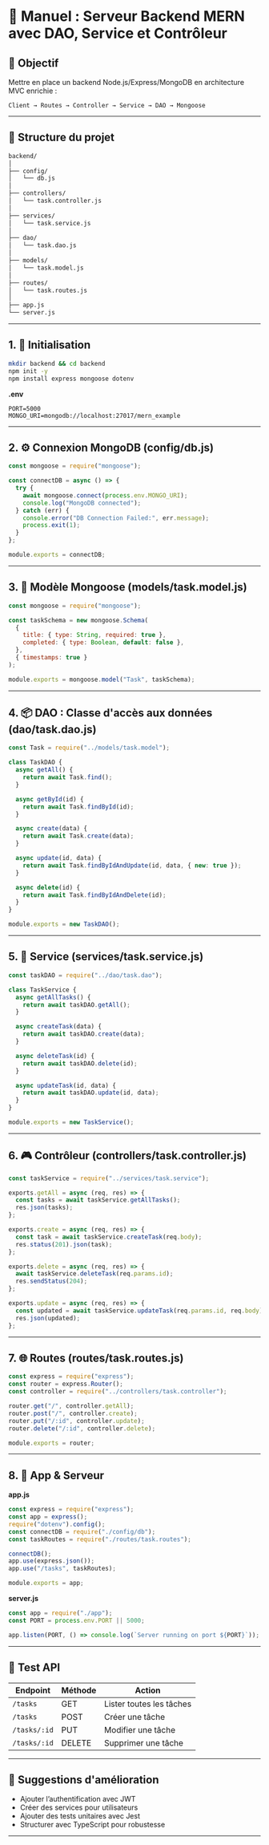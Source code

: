 # 🧱 Manuel : Serveur Backend MERN avec DAO, Service et Contrôleur

## 🎯 Objectif

Mettre en place un backend Node.js/Express/MongoDB en architecture MVC enrichie :

```
Client → Routes → Controller → Service → DAO → Mongoose
```

---

## 📁 Structure du projet

```bash
backend/
│
├── config/
│   └── db.js
│
├── controllers/
│   └── task.controller.js
│
├── services/
│   └── task.service.js
│
├── dao/
│   └── task.dao.js
│
├── models/
│   └── task.model.js
│
├── routes/
│   └── task.routes.js
│
├── app.js
└── server.js
```

---

## 1. 🔧 Initialisation

```bash
mkdir backend && cd backend
npm init -y
npm install express mongoose dotenv
```

**.env**

```env
PORT=5000
MONGO_URI=mongodb://localhost:27017/mern_example
```

---

## 2. ⚙️ Connexion MongoDB (config/db.js)

```js
const mongoose = require("mongoose");

const connectDB = async () => {
  try {
    await mongoose.connect(process.env.MONGO_URI);
    console.log("MongoDB connected");
  } catch (err) {
    console.error("DB Connection Failed:", err.message);
    process.exit(1);
  }
};

module.exports = connectDB;
```

---

## 3. 🧬 Modèle Mongoose (models/task.model.js)

```js
const mongoose = require("mongoose");

const taskSchema = new mongoose.Schema(
  {
    title: { type: String, required: true },
    completed: { type: Boolean, default: false },
  },
  { timestamps: true }
);

module.exports = mongoose.model("Task", taskSchema);
```

---

## 4. 📦 DAO : Classe d'accès aux données (dao/task.dao.js)

```js
const Task = require("../models/task.model");

class TaskDAO {
  async getAll() {
    return await Task.find();
  }

  async getById(id) {
    return await Task.findById(id);
  }

  async create(data) {
    return await Task.create(data);
  }

  async update(id, data) {
    return await Task.findByIdAndUpdate(id, data, { new: true });
  }

  async delete(id) {
    return await Task.findByIdAndDelete(id);
  }
}

module.exports = new TaskDAO();
```

---

## 5. 🧠 Service (services/task.service.js)

```js
const taskDAO = require("../dao/task.dao");

class TaskService {
  async getAllTasks() {
    return await taskDAO.getAll();
  }

  async createTask(data) {
    return await taskDAO.create(data);
  }

  async deleteTask(id) {
    return await taskDAO.delete(id);
  }

  async updateTask(id, data) {
    return await taskDAO.update(id, data);
  }
}

module.exports = new TaskService();
```

---

## 6. 🎮 Contrôleur (controllers/task.controller.js)

```js
const taskService = require("../services/task.service");

exports.getAll = async (req, res) => {
  const tasks = await taskService.getAllTasks();
  res.json(tasks);
};

exports.create = async (req, res) => {
  const task = await taskService.createTask(req.body);
  res.status(201).json(task);
};

exports.delete = async (req, res) => {
  await taskService.deleteTask(req.params.id);
  res.sendStatus(204);
};

exports.update = async (req, res) => {
  const updated = await taskService.updateTask(req.params.id, req.body);
  res.json(updated);
};
```

---

## 7. 🌐 Routes (routes/task.routes.js)

```js
const express = require("express");
const router = express.Router();
const controller = require("../controllers/task.controller");

router.get("/", controller.getAll);
router.post("/", controller.create);
router.put("/:id", controller.update);
router.delete("/:id", controller.delete);

module.exports = router;
```

---

## 8. 🚦 App & Serveur

**app.js**

```js
const express = require("express");
const app = express();
require("dotenv").config();
const connectDB = require("./config/db");
const taskRoutes = require("./routes/task.routes");

connectDB();
app.use(express.json());
app.use("/tasks", taskRoutes);

module.exports = app;
```

**server.js**

```js
const app = require("./app");
const PORT = process.env.PORT || 5000;

app.listen(PORT, () => console.log(`Server running on port ${PORT}`));
```

---

## 🧪 Test API

| Endpoint     | Méthode | Action                   |
| ------------ | ------- | ------------------------ |
| `/tasks`     | GET     | Lister toutes les tâches |
| `/tasks`     | POST    | Créer une tâche          |
| `/tasks/:id` | PUT     | Modifier une tâche       |
| `/tasks/:id` | DELETE  | Supprimer une tâche      |

---

## 🔐 Suggestions d'amélioration

- Ajouter l’authentification avec JWT
- Créer des services pour utilisateurs
- Ajouter des tests unitaires avec Jest
- Structurer avec TypeScript pour robustesse

---
